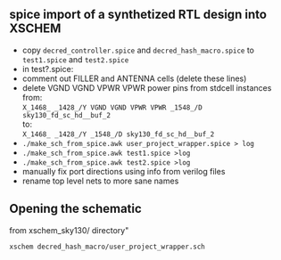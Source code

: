 ## spice import of a synthetized RTL design into XSCHEM

- copy `decred_controller.spice` and `decred_hash_macro.spice` to `test1.spice` and `test2.spice`
- in test?.spice:
- comment out FILLER and ANTENNA cells (delete these lines)
- delete  VGND VGND VPWR VPWR power pins from stdcell instances
  from:  
    `X_1468_ _1428_/Y VGND VGND VPWR VPWR _1548_/D sky130_fd_sc_hd__buf_2`  
  to:  
    `X_1468_ _1428_/Y _1548_/D sky130_fd_sc_hd__buf_2`  
- `./make_sch_from_spice.awk user_project_wrapper.spice > log`
- `./make_sch_from_spice.awk test1.spice >log`
- `./make_sch_from_spice.awk test2.spice >log`
- manually fix port directions using info from verilog files
- rename top level nets to more sane names

## Opening the schematic
from xschem_sky130/ directory"

  `xschem decred_hash_macro/user_project_wrapper.sch`


